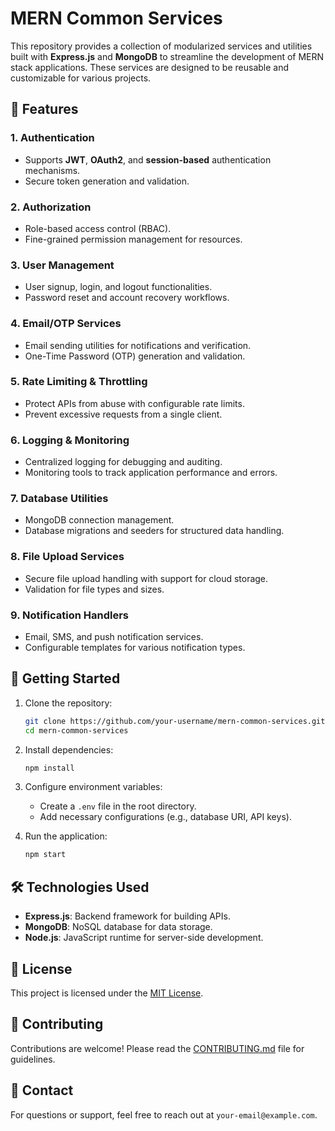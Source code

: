 # MERN Common Services

This repository provides a collection of modularized services and utilities built with **Express.js** and **MongoDB** to streamline the development of MERN stack applications. These services are designed to be reusable and customizable for various projects.

## 🧩 Features

### 1. Authentication
- Supports **JWT**, **OAuth2**, and **session-based** authentication mechanisms.
- Secure token generation and validation.

### 2. Authorization
- Role-based access control (RBAC).
- Fine-grained permission management for resources.

### 3. User Management
- User signup, login, and logout functionalities.
- Password reset and account recovery workflows.

### 4. Email/OTP Services
- Email sending utilities for notifications and verification.
- One-Time Password (OTP) generation and validation.

### 5. Rate Limiting & Throttling
- Protect APIs from abuse with configurable rate limits.
- Prevent excessive requests from a single client.

### 6. Logging & Monitoring
- Centralized logging for debugging and auditing.
- Monitoring tools to track application performance and errors.

### 7. Database Utilities
- MongoDB connection management.
- Database migrations and seeders for structured data handling.

### 8. File Upload Services
- Secure file upload handling with support for cloud storage.
- Validation for file types and sizes.

### 9. Notification Handlers
- Email, SMS, and push notification services.
- Configurable templates for various notification types.

## 🚀 Getting Started

1. Clone the repository:
    ```bash
    git clone https://github.com/your-username/mern-common-services.git
    cd mern-common-services
    ```

2. Install dependencies:
    ```bash
    npm install
    ```

3. Configure environment variables:
    - Create a `.env` file in the root directory.
    - Add necessary configurations (e.g., database URI, API keys).

4. Run the application:
    ```bash
    npm start
    ```

## 🛠️ Technologies Used
- **Express.js**: Backend framework for building APIs.
- **MongoDB**: NoSQL database for data storage.
- **Node.js**: JavaScript runtime for server-side development.

## 📄 License
This project is licensed under the [MIT License](LICENSE).

## 🤝 Contributing
Contributions are welcome! Please read the [CONTRIBUTING.md](CONTRIBUTING.md) file for guidelines.

## 📧 Contact
For questions or support, feel free to reach out at `your-email@example.com`.
